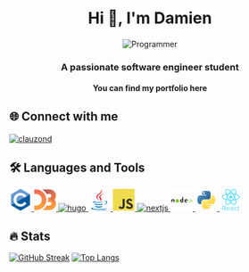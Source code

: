 <h1 align="center">Hi 👋, I'm Damien</h1>

<div align="center">
<img align="center" src="https://raw.githubusercontent.com/thecsmine/thecsmine/main/undraw_programming.png" alt="Programmer" width="400" />
</div>

<h3 align="center">A passionate software engineer student</h3>
<h4 align="center">You can find my portfolio <a target="_blank" rel="noreferrer noopener">here</a></h4>

<h2 align="left">🌐 Connect with me</h2>
<p align="left">
<a href="https://linkedin.com/in/clauzond" target="blank"><img align="center" src="https://raw.githubusercontent.com/rahuldkjain/github-profile-readme-generator/master/src/images/icons/Social/linked-in-alt.svg" alt="clauzond" height="30" width="40" /></a>
</p>

<h2 align="left">🛠 Languages and Tools</h2>
<p align="left"> <a href="https://www.cprogramming.com/" target="_blank" rel="noreferrer noopener"> <img src="https://raw.githubusercontent.com/devicons/devicon/master/icons/c/c-original.svg" alt="c" width="40" height="40"/> </a> <a href="https://d3js.org/" target="_blank" rel="noreferrer noopener"> <img src="https://raw.githubusercontent.com/devicons/devicon/master/icons/d3js/d3js-original.svg" alt="d3js" width="40" height="40"/> </a> <a href="https://gohugo.io/" target="_blank" rel="noreferrer noopener"> <img src="https://api.iconify.design/logos-hugo.svg" alt="hugo" width="40" height="40"/> </a> <a href="https://www.java.com" target="_blank" rel="noreferrer noopener"> <img src="https://raw.githubusercontent.com/devicons/devicon/master/icons/java/java-original.svg" alt="java" width="40" height="40"/> </a> <a href="https://developer.mozilla.org/en-US/docs/Web/JavaScript" target="_blank" rel="noreferrer noopener"> <img src="https://raw.githubusercontent.com/devicons/devicon/master/icons/javascript/javascript-original.svg" alt="javascript" width="40" height="40"/> </a> <a href="https://nextjs.org/" target="_blank" rel="noreferrer noopener"> <img src="https://cdn.worldvectorlogo.com/logos/nextjs-2.svg" alt="nextjs" width="40" height="40"/> </a> <a href="https://nodejs.org" target="_blank" rel="noreferrer noopener"> <img src="https://raw.githubusercontent.com/devicons/devicon/master/icons/nodejs/nodejs-original-wordmark.svg" alt="nodejs" width="40" height="40"/> </a> <a href="https://www.python.org" target="_blank" rel="noreferrer noopener"> <img src="https://raw.githubusercontent.com/devicons/devicon/master/icons/python/python-original.svg" alt="python" width="40" height="40"/> </a> <a href="https://reactjs.org/" target="_blank" rel="noreferrer noopener"> <img src="https://raw.githubusercontent.com/devicons/devicon/master/icons/react/react-original-wordmark.svg" alt="react" width="40" height="40"/> </a> </p>

<h2 align="left">🔥 Stats</h2>

[![GitHub Streak](http://github-readme-streak-stats.herokuapp.com?user=thecsmine&theme=github-dark-blue&hide_border=true)](https://git.io/streak-stats) [![Top Langs](https://github-readme-stats.vercel.app/api/top-langs/?username=thecsmine&layout=compact&theme=github_dark&hide_border=true)](https://github.com/anuraghazra/github-readme-stats)
